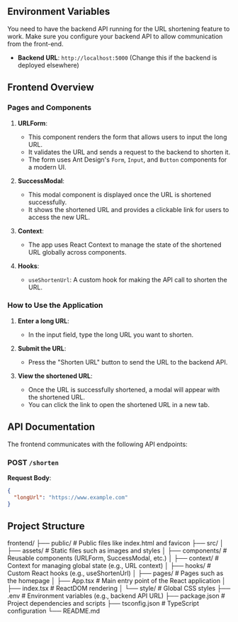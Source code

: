 ## Environment Variables

You need to have the backend API running for the URL shortening feature to work. Make sure you configure your backend API to allow communication from the front-end.

- **Backend URL**: `http://localhost:5000` (Change this if the backend is deployed elsewhere)

## Frontend Overview

### Pages and Components

1. **URLForm**: 
   - This component renders the form that allows users to input the long URL.
   - It validates the URL and sends a request to the backend to shorten it.
   - The form uses Ant Design's `Form`, `Input`, and `Button` components for a modern UI.

2. **SuccessModal**: 
   - This modal component is displayed once the URL is shortened successfully. 
   - It shows the shortened URL and provides a clickable link for users to access the new URL.
   
3. **Context**:
   - The app uses React Context to manage the state of the shortened URL globally across components.

4. **Hooks**:
   - `useShortenUrl`: A custom hook for making the API call to shorten the URL.

### How to Use the Application

1. **Enter a long URL**: 
   - In the input field, type the long URL you want to shorten.

2. **Submit the URL**: 
   - Press the "Shorten URL" button to send the URL to the backend API.

3. **View the shortened URL**: 
   - Once the URL is successfully shortened, a modal will appear with the shortened URL.
   - You can click the link to open the shortened URL in a new tab.

## API Documentation

The frontend communicates with the following API endpoints:

### POST `/shorten`

**Request Body**:
```json
{
  "longUrl": "https://www.example.com"
}
```

## Project Structure

frontend/
├── public/                         # Public files like index.html and favicon
├── src/
│   ├── assets/                     # Static files such as images and styles
│   ├── components/                 # Reusable components (URLForm, SuccessModal, etc.)
│   ├── context/                    # Context for managing global state (e.g., URL context)
│   ├── hooks/                      # Custom React hooks (e.g., useShortenUrl)
│   ├── pages/                      # Pages such as the homepage
│   ├── App.tsx                     # Main entry point of the React application
│   ├── index.tsx                   # ReactDOM rendering
│   └── style/                      # Global CSS styles
├── .env                             # Environment variables (e.g., backend API URL)
├── package.json                    # Project dependencies and scripts
├── tsconfig.json                   # TypeScript configuration
└── README.md           

